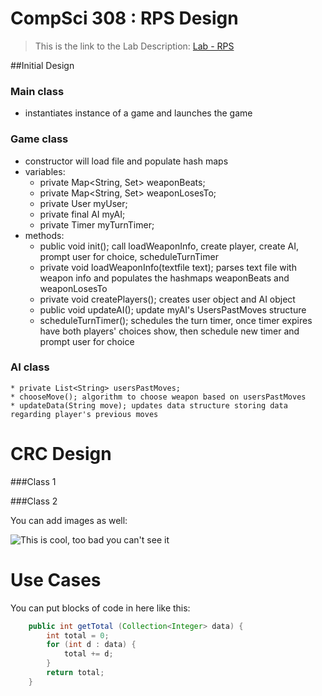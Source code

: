 CompSci 308 : RPS Design
===================

> This is the link to the Lab Description: 
[Lab - RPS](http://www.cs.duke.edu/courses/compsci308/spring16/classwork/02_design_rps/index.php)

##Initial Design

### Main class
* instantiates instance of a game and launches the game
    
### Game class 
* constructor will load file and populate hash maps
* variables:
    * private Map<String, Set<String>> weaponBeats;
    * private Map<String, Set<String>> weaponLosesTo;
    * private User myUser;
    * private final AI myAI;
    * private Timer myTurnTimer;
* methods:
	* public void init(); call loadWeaponInfo, create player, create AI, prompt user for choice, scheduleTurnTimer
	* private void loadWeaponInfo(textfile text); parses text file with weapon info and populates the hashmaps weaponBeats and weaponLosesTo
	* private void createPlayers(); creates user object and AI object
	* public void updateAI(); update myAI's UsersPastMoves structure
	* scheduleTurnTimer(); schedules the turn timer, once timer expires have both players' choices show, then schedule new timer and prompt user for choice

### AI class
 	
	* private List<String> usersPastMoves;
	* chooseMove(); algorithm to choose weapon based on usersPastMoves
	* updateData(String move); updates data structure storing data regarding player's previous moves  

CRC Design
=======

###Class 1


###Class 2

You can add images as well:

![This is cool, too bad you can't see it](crc-example.png "Our CRC cards")


Use Cases
=======

You can put blocks of code in here like this:
```java
    public int getTotal (Collection<Integer> data) {
        int total = 0;
        for (int d : data) {
            total += d;
        }
        return total;
    }
```

